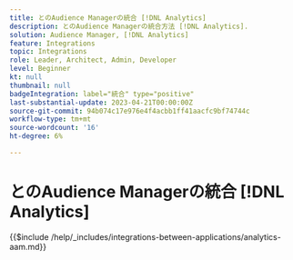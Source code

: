 ```yaml
---
title: とのAudience Managerの統合 [!DNL Analytics]
description: とのAudience Managerの統合方法 [!DNL Analytics].
solution: Audience Manager, [!DNL Analytics]
feature: Integrations
topic: Integrations
role: Leader, Architect, Admin, Developer
level: Beginner
kt: null
thumbnail: null
badgeIntegration: label="統合" type="positive"
last-substantial-update: 2023-04-21T00:00:00Z
source-git-commit: 94b074c17e976e4f4acbb1ff41aacfc9bf74744c
workflow-type: tm+mt
source-wordcount: '16'
ht-degree: 6%

---
```



# とのAudience Managerの統合 [!DNL Analytics]

{{$include /help/_includes/integrations-between-applications/analytics-aam.md}}
